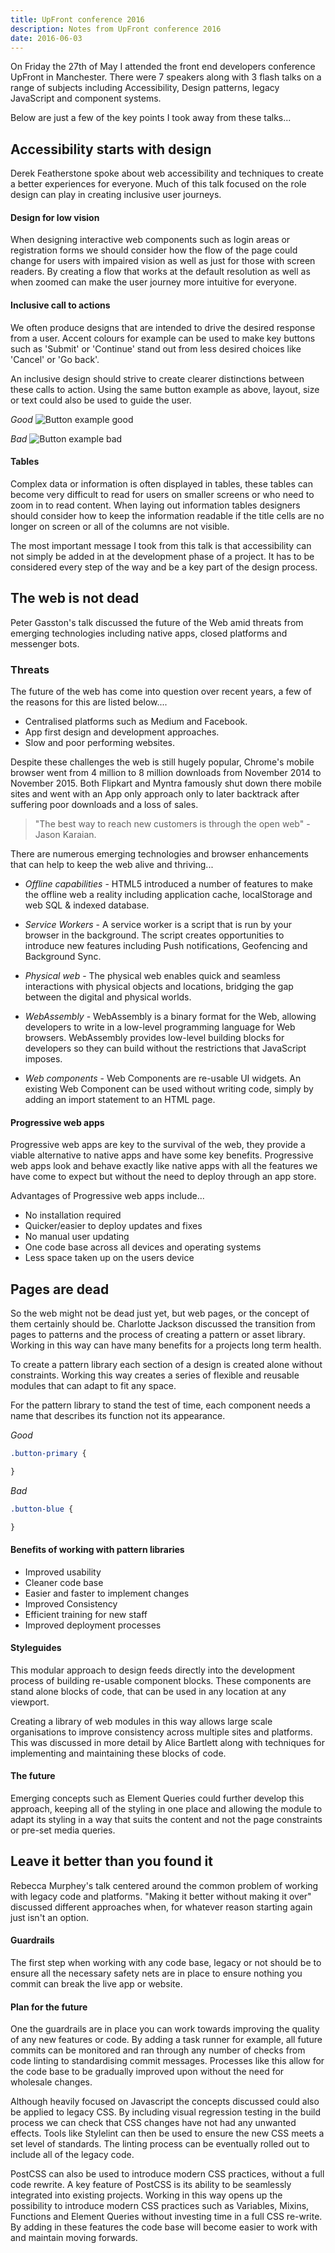 ```yaml
---
title: UpFront conference 2016
description: Notes from UpFront conference 2016
date: 2016-06-03
---
```


<div class="highlight-quote"><p>On Friday the 27th of May I attended the front end developers conference UpFront in Manchester. There were 7 speakers along with 3 flash talks on a range of subjects including Accessibility, Design patterns, legacy JavaScript and component systems.</p>

<p>Below are just a few of the key points I took away from these talks...</p></div>

## Accessibility starts with design

Derek Featherstone spoke about web accessibility and techniques to create a better experiences for everyone. Much of this talk focused on the role design can play in creating inclusive user journeys.

#### Design for low vision

When designing interactive web components such as login areas or registration forms we should consider how the flow of the page could change for users with impaired vision as well as just for those with screen readers. By creating a flow that works at the default resolution as well as when zoomed can make the user journey more intuitive for everyone.

#### Inclusive call to actions

We often produce designs that are intended to drive the desired response from a user. Accent colours for example can be used to make key buttons such as 'Submit' or 'Continue' stand out from less desired choices like 'Cancel' or 'Go back'.

An inclusive design should strive to create clearer distinctions between these calls to action. Using the same button example as above, layout, size or text could also be used to guide the user.

_Good_
![Button example good](../assets/img/buttons-two.png "Button example good")

_Bad_
![Button example bad](../assets/img/buttons-one.png "Button example bad")

#### Tables

Complex data or information is often displayed in tables, these tables can become very difficult to read for users on smaller screens or who need to zoom in to read content. When laying out information tables designers should consider how to keep the information readable if the title cells are no longer on screen or all of the columns are not visible.

The most important message I took from this talk is that accessibility can not simply be added in at the development phase of a project. It has to be considered every step of the way and be a key part of the design process.

## The web is not dead

Peter Gasston's talk discussed the future of the Web amid threats from emerging technologies including native apps, closed platforms and messenger bots.

### Threats

The future of the web has come into question over recent years, a few of the reasons for this are listed below....

* Centralised platforms such as Medium and Facebook.
* App first design and development approaches.
* Slow and poor performing websites.

Despite these challenges the web is still hugely popular, Chrome's mobile browser went from 4 million to 8 million downloads from November 2014 to November 2015. Both Flipkart and Myntra famously shut down there mobile sites and went with an App only approach only to later backtrack after suffering poor downloads and a loss of sales.

> "The best way to reach new customers is through the open web" - Jason Karaian.

There are numerous emerging technologies and browser enhancements that can help to keep the web alive and thriving...

* _Offline capabilities_ - HTML5 introduced a number of features to make the offline web a reality including application cache, localStorage and web SQL & indexed database.

* _Service Workers_  - A service worker is a script that is run by your browser in the background. The script creates opportunities to introduce new features including Push notifications, Geofencing and Background Sync.

* _Physical web_ - The physical web enables quick and seamless interactions with physical objects and locations, bridging the gap between the digital and physical worlds.

* _WebAssembly_ - WebAssembly is a binary format for the Web, allowing developers to write in a low-level programming language for Web browsers. WebAssembly provides low-level building blocks for developers so they can build without the restrictions that JavaScript imposes.

* _Web components_ - Web Components are re-usable UI widgets. An existing Web Component can be used without writing code, simply by adding an import statement to an HTML page.

#### Progressive web apps

Progressive web apps are key to the survival of the web, they provide a viable alternative to native apps and have some key benefits. Progressive web apps look and behave exactly like native apps with all the features we have come to expect but without the need to deploy through an app store.

Advantages of Progressive web apps include...

* No installation required
* Quicker/easier to deploy updates and fixes
* No manual user updating
* One code base across all devices and operating systems
* Less space taken up on the users device

## Pages are dead

So the web might not be dead just yet, but web pages, or the concept of them certainly should be. Charlotte Jackson discussed the transition from pages to patterns and the process of creating a pattern or asset library. Working in this way can have many benefits for a projects long term health.

To create a pattern library each section of a design is created alone without constraints. Working this way creates a series of flexible and reusable modules that can adapt to fit any space.

For the pattern library to stand the test of time, each component needs a name that describes its function not its appearance.

_Good_

```css
.button-primary {

}
```

_Bad_

```css
.button-blue {

}
```


#### Benefits of working with pattern libraries

*   Improved usability
*   Cleaner code base
*   Easier and faster to implement changes
*   Improved Consistency
*   Efficient training for new staff
*   Improved deployment processes

#### Styleguides
This modular approach to design feeds directly into the development process of building re-usable component blocks. These components are stand alone blocks of code, that can be used in any location at any viewport.

Creating a library of web modules in this way allows large scale organisations to improve consistency across multiple sites and platforms. This was discussed in more detail by Alice Bartlett along with techniques for implementing and maintaining these blocks of code.

#### The future

Emerging concepts such as Element Queries could further develop this approach, keeping all of the styling in one place and allowing the module to adapt its styling in a way that suits the content and not the page constraints or pre-set media queries.


## 	Leave it better than you found it

Rebecca Murphey's talk centered around the common problem of working with legacy code and platforms. "Making it better without making it over" discussed different approaches when, for whatever reason starting again just isn't an option.

#### Guardrails

The first step when working with any code base, legacy or not should be to ensure all the necessary safety nets are in place to ensure nothing you commit can break the live app or website.

#### Plan for the future

One the guardrails are in place you can work towards improving the quality of any new features or code. By adding a task runner for example, all future commits can be monitored and ran through any number of checks from code linting to standardising commit messages. Processes like this allow for the code base to be gradually improved upon without the need for wholesale changes.

Although heavily focused on Javascript the concepts discussed could also be applied to legacy CSS. By including visual regression testing in the build process we can check that CSS changes have not had any unwanted effects. Tools like Stylelint can then be used to ensure the new CSS meets a set level of standards. The linting process can be eventually rolled out to include all of the legacy code.

PostCSS can also be used to introduce modern CSS practices, without a full code rewrite. A key feature of PostCSS is its ability to be seamlessly integrated into existing projects. Working in this way opens up the possibility to introduce modern CSS practices such as Variables, Mixins, Functions and Element Queries without investing time in a full CSS re-write. By adding in these features the code base will become easier to work with and maintain moving forwards.
